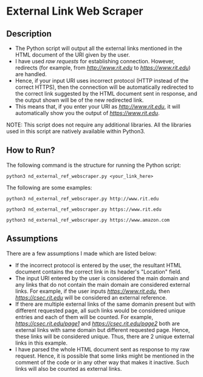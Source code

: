 # **External Link Web Scraper**

## **Description**

* The Python script will output all the external links mentioned in the HTML document of the URI given by the user.
* I have used *raw requests* for establishing connection. However, redirects (for example, from *http://www.rit.edu* to *https://www.rit.edu*) are handled.
* Hence, if your input URI uses incorrect protocol (HTTP instead of the correct HTTPS), then the connection will be automatically redirected to the correct link suggested by the HTML document sent in response, and the output shown will be of the new redirected link.
* This means that, if you enter your URI as *http://www.rit.edu*, it will automatically show you the output of *https://www.rit.edu*.

NOTE: This script does not require any additional libraries. All the libraries used in this script are natively available within Python3.

## **How to Run?**

The following command is the structure for running the Python script:

```raw
python3 nd_external_ref_webscraper.py <your_link_here>
```

The following are some examples:

```raw
python3 nd_external_ref_webscraper.py http://www.rit.edu
```

```raw
python3 nd_external_ref_webscraper.py https://www.rit.edu
```

```raw
python3 nd_external_ref_webscraper.py https://www.amazon.com
```

## **Assumptions**

There are a few assumptions I made which are listed below:

* If the incorrect protocol is entered by the user, the resultant HTML document contains the correct link in its header's "Location" field.
* The input URI entered by the user is considered the main domain and any links that do not contain the main domain are considered external links. For example, if the user inputs *https://www.rit.edu*, then *https://csec.rit.edu* will be considered an external reference.
* If there are multiple external links of the same domanin present but with different requested page, all such links would be considered unique entries and each of them will be counted. For example, *https://csec.rit.edu/page1* and *https://csec.rit.edu/page2* both are external links with same domain but different requested page. Hence, these links will be considered unique. Thus, there are 2 unique external links in this example.
* I have parsed the whole HTML document sent as response to my raw request. Hence, it is possible that some links might be mentioned in the comment of the code or in any other way that makes it inactive. Such links will also be counted as external links.